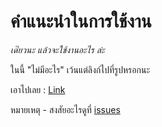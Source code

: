  # คำแนะนำในการใช้งาน

*เด๊๋ยวนะ แล้วจะใช้งานอะไร ล่ะ*

ในนี้ "ไม่มีอะไร" เว้นแต่ลิงก์ไปที่รูปหรอกนะ

เอาไปเลย : [Link](https://github.com/GoRyuuO/SecretKey/blob/main/AffanK.jpg)

หมายเหตุ - สงสัยอะไรดูที่ [issues](https://github.com/GoRyuuO/SecretKey/issues)

